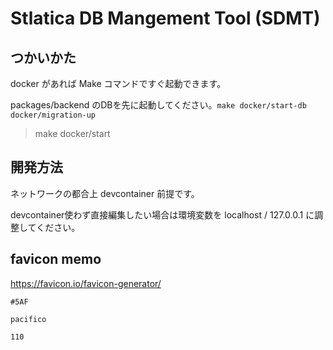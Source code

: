 # Stlatica DB Mangement Tool (SDMT)

## つかいかた

docker があれば Make コマンドですぐ起動できます。

packages/backend のDBを先に起動してください。`make docker/start-db docker/migration-up`

> make docker/start

## 開発方法

ネットワークの都合上 devcontainer 前提です。

devcontainer使わず直接編集したい場合は環境変数を localhost / 127.0.0.1 に調整してください。

## favicon memo

https://favicon.io/favicon-generator/

```
#5AF

pacifico

110
```
